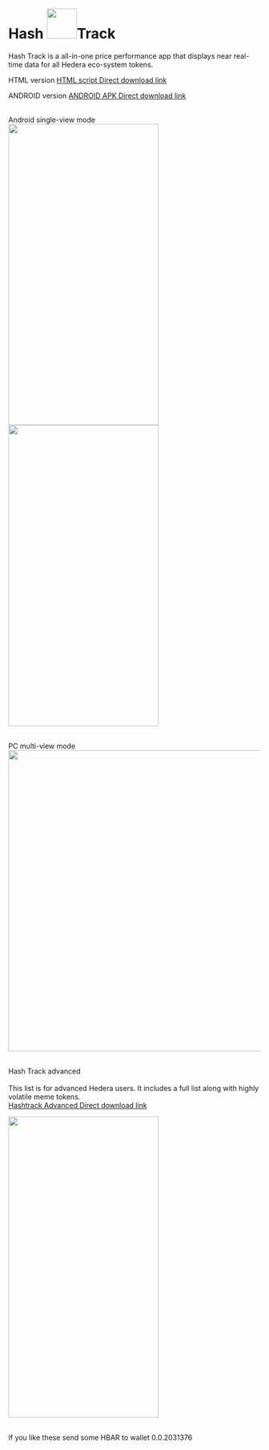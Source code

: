 # Hash <image src="https://scontent-ord5-1.xx.fbcdn.net/v/t1.15752-9/350364405_1706877683058238_840596150748564760_n.png?_nc_cat=106&ccb=1-7&_nc_sid=ae9488&_nc_ohc=va-ozH6t4wcAX9__VeL&_nc_ht=scontent-ord5-1.xx&oh=03_AdQj4rztQjItIiCnWjZh4cKGgcA1t35sXb9_ESPKkPTlnA&oe=649CC2F2" width="60" height="60" >Track
Hash Track is a all-in-one price performance app that displays near real-time data for all Hedera eco-system tokens.

 HTML version
 <a href="https://drive.google.com/file/d/1xaOKR4a6Tm8LHxfkZGGfyTf-5H0WV2-b/view?usp=drive_link">HTML script Direct download link</a>
 
  ANDROID version
 <a href="https://file.io/7V1QXHjG3Rjx"> ANDROID APK  Direct download link</a>
 
<br> Android single-view mode</br> 
 <image src="https://scontent-msp1-1.xx.fbcdn.net/v/t1.15752-9/348356594_161304863420548_8144081008170827079_n.jpg?_nc_cat=108&ccb=1-7&_nc_sid=ae9488&_nc_ohc=tRtMvvtRHIsAX_tVTAm&_nc_ht=scontent-msp1-1.xx&oh=03_AdQeB6D-QChhPD7_mzBGFUL5slJ77pvZPDupUuo89X3_MA&oe=64A470D6" width="300" height="600" >
  <image src="https://scontent-msp1-1.xx.fbcdn.net/v/t1.15752-9/348361522_6223388434435091_1993952218116999681_n.jpg?_nc_cat=107&ccb=1-7&_nc_sid=ae9488&_nc_ohc=9ERDIAxqS_AAX_1UXve&_nc_ht=scontent-msp1-1.xx&oh=03_AdSD06piIUlNWU2usQjLx7viKE6g3Sw5khfvbl703a2pqw&oe=64A5EF34" width="300" height="600" >
 
 <br> PC multi-view mode</br>
 <image src="https://scontent-msp1-1.xx.fbcdn.net/v/t1.15752-9/344775230_910738746757791_1107924053613026783_n.png?_nc_cat=104&ccb=1-7&_nc_sid=ae9488&_nc_ohc=Z0fDkYsYLgkAX-HhVLF&_nc_ht=scontent-msp1-1.xx&oh=03_AdQ_-706WSQ2TNg38dqONLJ0F8aZ_XA-XEJqs2QS0g3fOw&oe=64A457EE" width="900" height="600" >

 <br>Hash Track advanced</br>
 <br>This list is for advanced Hedera users. It includes a full list along with highly volatile meme tokens.</br>
 <a href="https://drive.google.com/file/d/1fDUIZWZpei7zHa8p5I7uL66l4yN5DVpg/view?usp=drive_link"> Hashtrack Advanced Direct download link</a>
 
 <image src="https://scontent-ord5-1.xx.fbcdn.net/v/t1.15752-9/350347300_1399920580786995_7962366737636499268_n.png?_nc_cat=111&ccb=1-7&_nc_sid=ae9488&_nc_ohc=4Ipe2yWIoBMAX-1XP2W&_nc_ht=scontent-ord5-1.xx&oh=03_AdQKlPWnt1vnkLYULBRxoFXjL_kCGnma2xkMKA02AtQ7RQ&oe=649CC5EF" width="300" height="600" >
 
 <br> If you like these send some HBAR to wallet 0.0.2031376</br>
 
 

